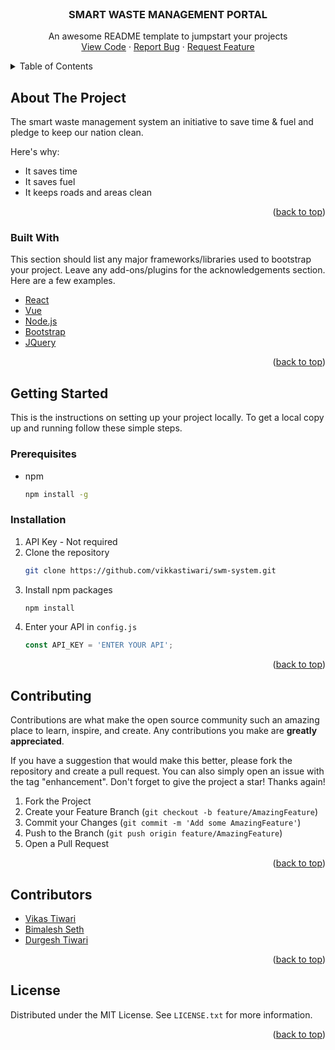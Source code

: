 <div id="top"></div>

<!-- PROJECT LOGO -->
<br />
<div align="center">
<!--   <a href="https://github.com/vikkastiwari/swm-system">
    <img src="images/logo.png" alt="Logo" width="80" height="80">
  </a> -->

  <h3 align="center">SMART WASTE MANAGEMENT PORTAL</h3>

  <p align="center">
    An awesome README template to jumpstart your projects
    <br />
    <a href="https://github.com/vikkastiwari/swm-system/">View Code</a>
    ·
    <a href="https://github.com/vikkastiwari/swm-system/issues">Report Bug</a>
    ·
    <a href="https://github.com/vikkastiwari/swm-system/issues">Request Feature</a>
  </p>
</div>



<!-- TABLE OF CONTENTS -->
<details>
  <summary>Table of Contents</summary>
  <ol>
    <li>
      <a href="#about-the-project">About The Project</a>
      <ul>
        <li><a href="#built-with">Built With</a></li>
      </ul>
    </li>
    <li>
      <a href="#getting-started">Getting Started</a>
      <ul>
        <li><a href="#prerequisites">Prerequisites</a></li>
        <li><a href="#installation">Installation</a></li>
      </ul>
    </li>
    <li><a href="#contributing">Contributing</a></li>
    <li><a href="#contributors">Contributors</a></li>
    <li><a href="#license">License</a></li>
  </ol>
</details>



<!-- ABOUT THE PROJECT -->
## About The Project

The smart waste management system an initiative to save time & fuel and pledge to keep our nation clean. 

Here's why:
* It saves time
* It saves fuel
* It keeps roads and areas clean 

<p align="right">(<a href="#top">back to top</a>)</p>



### Built With

This section should list any major frameworks/libraries used to bootstrap your project. Leave any add-ons/plugins for the acknowledgements section. Here are a few examples.

* [React](https://reactjs.org/)
* [Vue](https://vuejs.org/)
* [Node.js](https://nodejs.org/)
* [Bootstrap](https://getbootstrap.com)
* [JQuery](https://jquery.com)

<p align="right">(<a href="#top">back to top</a>)</p>



<!-- GETTING STARTED -->
## Getting Started

This is the instructions on setting up your project locally.
To get a local copy up and running follow these simple steps.

### Prerequisites

* npm
  ```sh
  npm install -g
  ```

### Installation

1. API Key - Not required
2. Clone the repository
   ```sh
   git clone https://github.com/vikkastiwari/swm-system.git
   ```
3. Install npm packages
   ```sh
   npm install
   ```
4. Enter your API in `config.js`
   ```js
   const API_KEY = 'ENTER YOUR API';
   ```

<p align="right">(<a href="#top">back to top</a>)</p>

<!-- CONTRIBUTING -->
## Contributing

Contributions are what make the open source community such an amazing place to learn, inspire, and create. Any contributions you make are **greatly appreciated**.

If you have a suggestion that would make this better, please fork the repository and create a pull request. You can also simply open an issue with the tag "enhancement".
Don't forget to give the project a star! Thanks again!

1. Fork the Project
2. Create your Feature Branch (`git checkout -b feature/AmazingFeature`)
3. Commit your Changes (`git commit -m 'Add some AmazingFeature'`)
4. Push to the Branch (`git push origin feature/AmazingFeature`)
5. Open a Pull Request

<p align="right">(<a href="#top">back to top</a>)</p>

<!-- CONTRIBUTORS -->
## Contributors

* [Vikas Tiwari](https://www.linkedin.com/in/vikas-tiwari-1b051818b/)
* [Bimalesh Seth](https://www.linkedin.com/in/bimaleshseth/)
* [Durgesh Tiwari](https://www.linkedin.com/in/durgesh98/)

<p align="right">(<a href="#top">back to top</a>)</p>

<!-- LICENSE -->
## License

Distributed under the MIT License. See `LICENSE.txt` for more information.

<p align="right">(<a href="#top">back to top</a>)</p>


<!-- MARKDOWN LINKS & IMAGES -->
<!-- https://www.markdownguide.org/basic-syntax/#reference-style-links -->
[contributors-shield]: https://img.shields.io/github/contributors/vikkastiwari/swm-system.svg?style=for-the-badge
[contributors-url]: https://github.com/vikkastiwari/swm-system/graphs/contributors
[forks-shield]: https://img.shields.io/github/forks/vikkastiwari/swm-system.svg?style=for-the-badge
[forks-url]: https://github.com/vikkastiwari/swm-system/network/members
[stars-shield]: https://img.shields.io/github/stars/vikkastiwari/swm-system.svg?style=for-the-badge
[stars-url]: https://github.com/vikkastiwari/swm-system/stargazers
[issues-shield]: https://img.shields.io/github/issues/vikkastiwari/swm-system.svg?style=for-the-badge
[issues-url]: https://github.com/vikkastiwari/swm-system/issues
[license-shield]: https://img.shields.io/github/license/vikkastiwari/swm-system.svg?style=for-the-badge
[license-url]: https://github.com/vikkastiwari/swm-system/blob/master/LICENSE.txt
[linkedin-shield]: https://img.shields.io/badge/-LinkedIn-black.svg?style=for-the-badge&logo=linkedin&colorB=555
[linkedin-url]: https://linkedin.com/in/othneildrew
